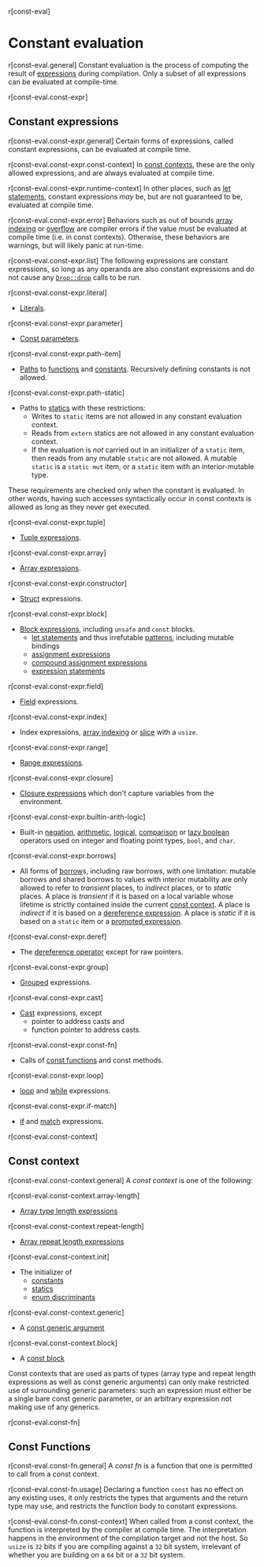 r[const-eval]
# Constant evaluation

r[const-eval.general]
Constant evaluation is the process of computing the result of
[expressions] during compilation. Only a subset of all expressions
can be evaluated at compile-time.

r[const-eval.const-expr]
## Constant expressions

r[const-eval.const-expr.general]
Certain forms of expressions, called constant expressions, can be evaluated at
compile time.

r[const-eval.const-expr.const-context]
In [const contexts](#const-context), these are the only allowed
expressions, and are always evaluated at compile time.

r[const-eval.const-expr.runtime-context]
In other places, such as [let statements], constant expressions *may* be, but are not guaranteed to be, evaluated at compile time.

r[const-eval.const-expr.error]
Behaviors such as out of bounds [array indexing] or [overflow] are compiler errors if the value
must be evaluated at compile time (i.e. in const contexts). Otherwise, these
behaviors are warnings, but will likely panic at run-time.

r[const-eval.const-expr.list]
The following expressions are constant expressions, so long as any operands are
also constant expressions and do not cause any [`Drop::drop`][destructors] calls
to be run.

r[const-eval.const-expr.literal]
* [Literals].

r[const-eval.const-expr.parameter]
* [Const parameters].

r[const-eval.const-expr.path-item]
* [Paths] to [functions] and [constants].
  Recursively defining constants is not allowed.

r[const-eval.const-expr.path-static]
* Paths to [statics] with these restrictions:
  * Writes to `static` items are not allowed in any constant evaluation context.
  * Reads from `extern` statics are not allowed in any constant evaluation context.
  * If the evaluation is *not* carried out in an initializer of a `static` item, then reads from any mutable `static` are not allowed. A mutable `static` is a `static mut` item, or a `static` item with an interior-mutable type.

These requirements are checked only when the constant is evaluated. In other words, having such accesses syntactically occur in const contexts is allowed as long as they never get executed.

r[const-eval.const-expr.tuple]
* [Tuple expressions].

r[const-eval.const-expr.array]
* [Array expressions].

r[const-eval.const-expr.constructor]
* [Struct] expressions.

r[const-eval.const-expr.block]
* [Block expressions], including `unsafe` and `const` blocks.
    * [let statements] and thus irrefutable [patterns], including mutable bindings
    * [assignment expressions]
    * [compound assignment expressions]
    * [expression statements]

r[const-eval.const-expr.field]
* [Field] expressions.

r[const-eval.const-expr.index]
* Index expressions, [array indexing] or [slice] with a `usize`.

r[const-eval.const-expr.range]
* [Range expressions].

r[const-eval.const-expr.closure]
* [Closure expressions] which don't capture variables from the environment.

r[const-eval.const-expr.builtin-arith-logic]
* Built-in [negation], [arithmetic], [logical], [comparison] or [lazy boolean]
  operators used on integer and floating point types, `bool`, and `char`.

r[const-eval.const-expr.borrows]
* All forms of [borrow]s, including raw borrows, with one limitation:
  mutable borrows and shared borrows to values with interior mutability
  are only allowed to refer to *transient* places, to *indirect* places, or to *static* places.
  A place is *transient* if it is based on a local variable whose lifetime is strictly contained inside the current [const context].
  A place is *indirect* if it is based on a [dereference expression][dereference operator].
  A place is *static* if it is based on a `static` item or a [promoted expression].

r[const-eval.const-expr.deref]
* The [dereference operator] except for raw pointers.

r[const-eval.const-expr.group]

* [Grouped] expressions.

r[const-eval.const-expr.cast]
* [Cast] expressions, except
  * pointer to address casts and
  * function pointer to address casts.

r[const-eval.const-expr.const-fn]
* Calls of [const functions] and const methods.

r[const-eval.const-expr.loop]
* [loop] and [while] expressions.

r[const-eval.const-expr.if-match]
* [if] and [match] expressions.

r[const-eval.const-context]
## Const context
[const context]: #const-context

r[const-eval.const-context.general]
A _const context_ is one of the following:

r[const-eval.const-context.array-length]
* [Array type length expressions]

r[const-eval.const-context.repeat-length]
* [Array repeat length expressions][array expressions]

r[const-eval.const-context.init]
* The initializer of
  * [constants]
  * [statics]
  * [enum discriminants]

r[const-eval.const-context.generic]
* A [const generic argument]

r[const-eval.const-context.block]
* A [const block]

Const contexts that are used as parts of types (array type and repeat length
expressions as well as const generic arguments) can only make restricted use of
surrounding generic parameters: such an expression must either be a single bare
const generic parameter, or an arbitrary expression not making use of any
generics.

r[const-eval.const-fn]
## Const Functions

r[const-eval.const-fn.general]
A _const fn_ is a function that one is permitted to call from a const context.

r[const-eval.const-fn.usage]
Declaring a function
`const` has no effect on any existing uses, it only restricts the types that arguments and the
return type may use, and restricts the function body to constant expressions.

r[const-eval.const-fn.const-context]
When called from a const context, the function is interpreted by the
compiler at compile time. The interpretation happens in the
environment of the compilation target and not the host. So `usize` is
`32` bits if you are compiling against a `32` bit system, irrelevant
of whether you are building on a `64` bit or a `32` bit system.

[arithmetic]:           expressions/operator-expr.md#arithmetic-and-logical-binary-operators
[array expressions]:    expressions/array-expr.md
[array indexing]:       expressions/array-expr.md#array-and-slice-indexing-expressions
[array indexing]:       expressions/array-expr.md#array-and-slice-indexing-expressions
[array type length expressions]: types/array.md
[assignment expressions]: expressions/operator-expr.md#assignment-expressions
[compound assignment expressions]: expressions/operator-expr.md#compound-assignment-expressions
[block expressions]:    expressions/block-expr.md
[borrow]:               expressions/operator-expr.md#borrow-operators
[cast]:                 expressions/operator-expr.md#type-cast-expressions
[closure expressions]:  expressions/closure-expr.md
[comparison]:           expressions/operator-expr.md#comparison-operators
[const block]:          expressions/block-expr.md#const-blocks
[const functions]:      items/functions.md#const-functions
[const generic argument]: items/generics.md#const-generics
[const generic parameters]: items/generics.md#const-generics
[constants]:            items/constant-items.md
[Const parameters]:     items/generics.md
[dereference operator]: expressions/operator-expr.md#the-dereference-operator
[destructors]:          destructors.md
[enum discriminants]:   items/enumerations.md#discriminants
[expression statements]: statements.md#expression-statements
[expressions]:          expressions.md
[`extern` statics]:     items/external-blocks.md#statics
[field]:                expressions/field-expr.md
[functions]:            items/functions.md
[grouped]:              expressions/grouped-expr.md
[interior mutability]:  interior-mutability.md
[if]:                   expressions/if-expr.md#if-expressions
[lazy boolean]:         expressions/operator-expr.md#lazy-boolean-operators
[let statements]:       statements.md#let-statements
[literals]:             expressions/literal-expr.md
[logical]:              expressions/operator-expr.md#arithmetic-and-logical-binary-operators
[loop]:                 expressions/loop-expr.md#infinite-loops
[match]:                expressions/match-expr.md
[negation]:             expressions/operator-expr.md#negation-operators
[overflow]:             expressions/operator-expr.md#overflow
[paths]:                expressions/path-expr.md
[patterns]:             patterns.md
[promoted expression]:  destructors.md#constant-promotion
[range expressions]:    expressions/range-expr.md
[slice]:                types/slice.md
[statics]:              items/static-items.md
[struct]:               expressions/struct-expr.md
[tuple expressions]:    expressions/tuple-expr.md
[while]:                expressions/loop-expr.md#predicate-loops
